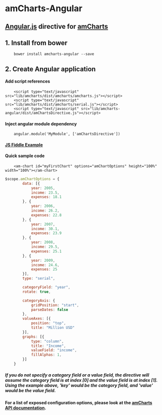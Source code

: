# amCharts-Angular

## [Angular.js](http://angularjs.org) directive for [amCharts](http://www.amcharts.com)

## 1. Install from bower

        bower install amcharts-angular --save

## 2. Create Angular application

#### Add script references

        <script type="text/javascript" src="lib/amcharts/dist/amcharts/amcharts.js"></script>
        <script type="text/javascript" src="lib/amcharts/dist/amcharts/serial.js"></script>
        <script type="text/javascript" src="lib/amcharts-angular/dist/amChartsDirective.js"></script>

#### Inject angular module dependency

        angular.module('MyModule', ['amChartsDirective'])

#### [JS Fiddle Example](http://jsfiddle.net/w3vpc35o/4/)

#### Quick sample code

        <am-chart id="myFirstChart" options="amChartOptions" height="100%" width="100%"></am-chart>


``` javascript
$scope.amChartOptions = {
        data: [{
            year: 2005,
            income: 23.5,
            expenses: 18.1
        }, {
            year: 2006,
            income: 26.2,
            expenses: 22.8
        }, {
            year: 2007,
            income: 30.1,
            expenses: 23.9
        }, {
            year: 2008,
            income: 29.5,
            expenses: 25.1
        }, {
            year: 2009,
            income: 24.6,
            expenses: 25
        }],
        type: "serial",

        categoryField: "year",
        rotate: true,

        categoryAxis: {
            gridPosition: "start",
            parseDates: false
        },
        valueAxes: [{
            position: "top",
            title: "Million USD"
        }],
        graphs: [{
            type: "column",
            title: "Income",
            valueField: "income",
            fillAlphas: 1,
        }]
    }
```
    
    
##### If you do not specify a category field or a value field, the directive will assume the category field is at index [0] and the value field is at index [1]. Using the example above, 'key' would be the category field, and 'value' would be the value field.
    
    
#### For a list of exposed configuration options, please look at the [amCharts API documentation](http://docs.amcharts.com/3/javascriptcharts).
